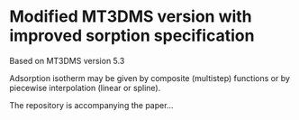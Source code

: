 # Modified MT3DMS version with improved sorption specification

Based on MT3DMS version 5.3

Adsorption isotherm may be given by composite (multistep) functions or by piecewise interpolation (linear or spline).

The repository is accompanying the paper…
